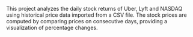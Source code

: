 This project analyzes the daily stock returns of Uber, Lyft and NASDAQ using historical price data imported from a CSV file. The stock prices are computed by comparing prices on consecutive days, providing a visualization of percentage changes.
